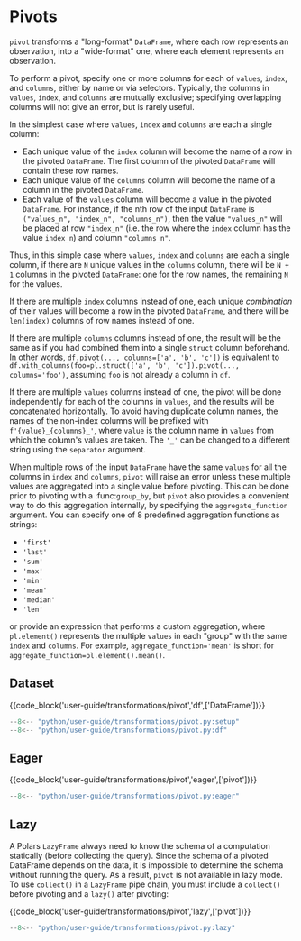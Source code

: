 # Pivots

`pivot` transforms a "long-format" `DataFrame`, where each row represents an
observation, into a "wide-format" one, where each element represents an
observation.

To perform a pivot, specify one or more columns for each of `values`, `index`,
and `columns`, either by name or via selectors. Typically, the columns in
`values`, `index`, and `columns` are mutually exclusive; specifying overlapping
columns will not give an error, but is rarely useful.

In the simplest case where `values`, `index` and `columns` are each a single
column:

- Each unique value of the `index` column will become the name of a row in
  the pivoted `DataFrame`. The first column of the pivoted `DataFrame` will
  contain these row names.
- Each unique value of the `columns` column will become the name of a column
  in the pivoted `DataFrame`.
- Each value of the `values` column will become a value in the pivoted
  `DataFrame`. For instance, if the nth row of the input `DataFrame` is
  `("values_n", "index_n", "columns_n")`, then the value `"values_n"` will
  be placed at row `"index_n"` (i.e. the row where the `index` column has
  the value `index_n`) and column `"columns_n"`.

Thus, in this simple case where `values`, `index` and `columns` are each a 
single column, if there are `N` unique values in the `columns` column, there 
will be `N + 1` columns in the pivoted `DataFrame`: one for the row names, the
remaining `N` for the values.

If there are multiple `index` columns instead of one, each unique _combination_
of their values will become a row in the pivoted `DataFrame`, and there will be
`len(index)` columns of row names instead of one.

If there are multiple `columns` columns instead of one, the result will be the
same as if you had combined them into a single `struct` column beforehand. In
other words, `df.pivot(..., columns=['a', 'b', 'c'])` is equivalent to
`df.with_columns(foo=pl.struct(['a', 'b', 'c']).pivot(..., columns='foo')`,
assuming `foo` is not already a column in `df`.

If there are multiple `values` columns instead of one, the pivot will be done
independently for each of the columns in `values`, and the results will be
concatenated horizontally. To avoid having duplicate column names, the names
of the non-index columns will be prefixed with `f'{value}_{columns}_'`, where
`value` is the column name in `values` from which the column's values are
taken. The `'_'` can be changed to a different string using the `separator`
argument.

When multiple rows of the input `DataFrame` have the same `values` for all the
columns in `index` and `columns`, `pivot` will raise an error unless these
multiple values are aggregated into a single value before pivoting. This can be
done prior to pivoting with a :func:`group_by`, but `pivot` also provides a
convenient way to do this aggregation internally, by specifying the
`aggregate_function` argument. You can specify one of 8 predefined aggregation
functions as strings:

- `'first'`
- `'last'`
- `'sum'`
- `'max'`
- `'min'`
- `'mean'`
- `'median'`
- `'len'`

or provide an expression that performs a custom aggregation, where
`pl.element()` represents the multiple `values` in each "group" with the same
`index` and `columns`. For example, `aggregate_function='mean'` is short for
`aggregate_function=pl.element().mean()`.

## Dataset

{{code_block('user-guide/transformations/pivot','df',['DataFrame'])}}

```python exec="on" result="text" session="user-guide/transformations/pivot"
--8<-- "python/user-guide/transformations/pivot.py:setup"
--8<-- "python/user-guide/transformations/pivot.py:df"
```

## Eager

{{code_block('user-guide/transformations/pivot','eager',['pivot'])}}

```python exec="on" result="text" session="user-guide/transformations/pivot"
--8<-- "python/user-guide/transformations/pivot.py:eager"
```

## Lazy

A Polars `LazyFrame` always need to know the schema of a computation statically
(before collecting the query). Since the schema of a pivoted DataFrame depends
on the data, it is impossible to determine the schema without running the
query. As a result, `pivot` is not available in lazy mode. To use `collect()`
in a `LazyFrame` pipe chain, you must include a `collect()` before pivoting and
a `lazy()` after pivoting:

{{code_block('user-guide/transformations/pivot','lazy',['pivot'])}}

```python exec="on" result="text" session="user-guide/transformations/pivot"
--8<-- "python/user-guide/transformations/pivot.py:lazy"
```
